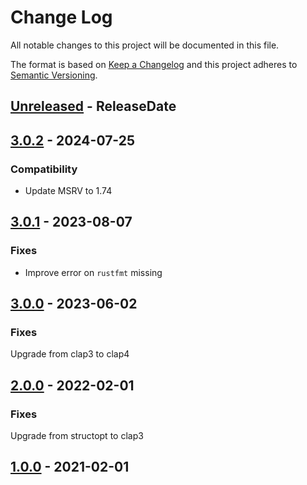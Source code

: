 # Change Log
All notable changes to this project will be documented in this file.

The format is based on [Keep a Changelog](http://keepachangelog.com/)
and this project adheres to [Semantic Versioning](http://semver.org/).

<!-- next-header -->
## [Unreleased] - ReleaseDate

## [3.0.2] - 2024-07-25

### Compatibility

- Update MSRV to 1.74

## [3.0.1] - 2023-08-07

### Fixes

- Improve error on `rustfmt` missing

## [3.0.0] - 2023-06-02

### Fixes

Upgrade from clap3 to clap4

## [2.0.0] - 2022-02-01

### Fixes

Upgrade from structopt to clap3

## [1.0.0] - 2021-02-01


<!-- next-url -->
[Unreleased]: https://github.com/crate-ci/codegenrs/compare/v3.0.2...HEAD
[3.0.2]: https://github.com/crate-ci/codegenrs/compare/v3.0.1...v3.0.2
[3.0.1]: https://github.com/crate-ci/codegenrs/compare/v3.0.0...v3.0.1
[3.0.0]: https://github.com/crate-ci/codegenrs/compare/v2.0.0...v3.0.0
[2.0.0]: https://github.com/crate-ci/codegenrs/compare/v1.0.0...v2.0.0
[1.0.0]: https://github.com/crate-ci/codegenrs/compare/v0.1.5...v1.0.0

